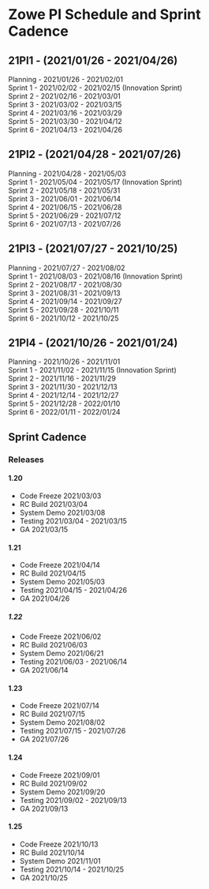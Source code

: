 # Zowe PI Schedule and Sprint Cadence



## 21PI1 - (2021/01/26 - 2021/04/26)
Planning - 2021/01/26 - 2021/02/01<br>
Sprint 1 - 2021/02/02 - 2021/02/15 (Innovation Sprint)<br>
Sprint 2 - 2021/02/16 - 2021/03/01<br>
Sprint 3 - 2021/03/02 - 2021/03/15<br>
Sprint 4 - 2021/03/16 - 2021/03/29<br>
Sprint 5 - 2021/03/30 - 2021/04/12<br>
Sprint 6 - 2021/04/13 - 2021/04/26<br>

## 21PI2 - (2021/04/28 - 2021/07/26)
Planning - 2021/04/28 - 2021/05/03<br>
Sprint 1 - 2021/05/04 - 2021/05/17 (Innovation Sprint)<br>
Sprint 2 - 2021/05/18 - 2021/05/31<br>
Sprint 3 - 2021/06/01 - 2021/06/14<br>
Sprint 4 - 2021/06/15 - 2021/06/28<br>
Sprint 5 - 2021/06/29 - 2021/07/12<br>
Sprint 6 - 2021/07/13 - 2021/07/26<br>

## 21PI3 - (2021/07/27 - 2021/10/25)
Planning - 2021/07/27 - 2021/08/02<br>
Sprint 1 - 2021/08/03 - 2021/08/16 (Innovation Sprint)<br>
Sprint 2 - 2021/08/17 - 2021/08/30<br>
Sprint 3 - 2021/08/31 - 2021/09/13<br>
Sprint 4 - 2021/09/14 - 2021/09/27<br>
Sprint 5 - 2021/09/28 - 2021/10/11<br>
Sprint 6 - 2021/10/12 - 2021/10/25<br>

## 21PI4 - (2021/10/26 - 2021/01/24)
Planning - 2021/10/26 - 2021/11/01<br>
Sprint 1 - 2021/11/02 - 2021/11/15 (Innovation Sprint)<br>
Sprint 2 - 2021/11/16 - 2021/11/29<br>
Sprint 3 - 2021/11/30 - 2021/12/13<br>
Sprint 4 - 2021/12/14 - 2021/12/27<br>
Sprint 5 - 2021/12/28 - 2022/01/10<br>
Sprint 6 - 2022/01/11 - 2022/01/24<br>

## Sprint Cadence
### Releases

#### 1.20<br>
- Code Freeze 2021/03/03<br>
- RC Build 2021/03/04<br>
- System Demo 2021/03/08<br>
- Testing 2021/03/04 - 2021/03/15<br>
- GA 2021/03/15<br>

#### 1.21<br>
- Code Freeze 2021/04/14<br>
- RC Build 2021/04/15<br>
- System Demo 2021/05/03<br>
- Testing 2021/04/15 - 2021/04/26<br>
- GA 2021/04/26<br>

##### 1.22<br>
- Code Freeze 2021/06/02<br>
- RC Build 2021/06/03<br>
- System Demo 2021/06/21<br>
- Testing 2021/06/03 - 2021/06/14<br>
- GA 2021/06/14<br>

#### 1.23<br>
- Code Freeze 2021/07/14<br>
- RC Build 2021/07/15<br>
- System Demo 2021/08/02<br>
- Testing 2021/07/15 - 2021/07/26<br>
- GA 2021/07/26<br>

#### 1.24<br>
- Code Freeze 2021/09/01<br>
- RC Build 2021/09/02<br>
- System Demo 2021/09/20<br>
- Testing 2021/09/02 - 2021/09/13<br>
- GA 2021/09/13<br>

#### 1.25<br>
- Code Freeze 2021/10/13<br>
- RC Build 2021/10/14<br>
- System Demo 2021/11/01<br>
- Testing 2021/10/14 - 2021/10/25<br>
- GA 2021/10/25<br>

